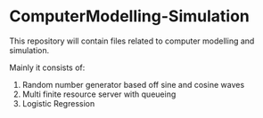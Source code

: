 # ComputerModelling-Simulation

This repository will contain files related to computer modelling and simulation.

Mainly it consists of:
1. Random number generator based off sine and cosine waves
2. Multi finite resource server with queueing
3. Logistic Regression
